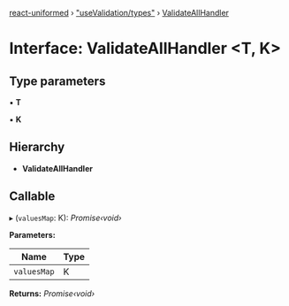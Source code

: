 [react-uniformed](../README.md) › ["useValidation/types"](../modules/_usevalidation_types_.md) › [ValidateAllHandler](_usevalidation_types_.validateallhandler.md)

# Interface: ValidateAllHandler <**T, K**>

## Type parameters

▪ **T**

▪ **K**

## Hierarchy

* **ValidateAllHandler**

## Callable

▸ (`valuesMap`: K): *Promise‹void›*

**Parameters:**

Name | Type |
------ | ------ |
`valuesMap` | K |

**Returns:** *Promise‹void›*
